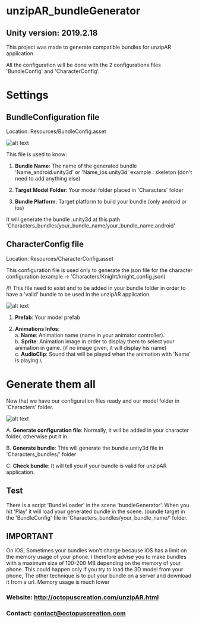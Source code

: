 # unzipAR_bundleGenerator

## Unity version: 2019.2.18

This project was made to generate compatible bundles for unzipAR application

All the configuration will be done with the 2 configurations files 'BundleConfig' and 'CharacterConfig'.

# Settings

## BundleConfiguration file

Location: Resources/BundleConfig.asset

![alt text](https://github.com/octopuscreation/unzipAR_bundleGenerator/blob/master/git-images/bundleConfig.png)

This file is used to know:

1. <b>Bundle Name</b>: The name of the generated bundle 'Name_android.unity3d' or 'Name_ios.unity3d' example : skeleton (don't need to add anything else)

2. <b>Target Model Folder</b>: Your model folder placed in 'Characters' folder

3. <b>Bundle Platform</b>: Target platform to build your bundle (only android or ios)

It will generate the bundle .unity3d at this path 'Characters_bundles/your_bundle_name/your_bundle_name.android'

## CharacterConfig file

Location: Resources/CharacterConfig.asset

This configuration file is used only to generate the json file for the character configuration (example -> 'Characters/Knight/knight_config.json)

/!\ This file need to exist and to be added in your bundle folder in order to have a 'valid' bundle to be used in the unzipAR application.

![alt text](https://github.com/octopuscreation/unzipAR_bundleGenerator/blob/master/git-images/character_config_skeleton_example.png)

1. <b>Prefab</b>: Your model prefab

2. <b>Animations Infos</b>:\
  a. <b>Name</b>: Animation name (name in your animator controller).\
  b. <b>Sprite</b>: Animation image in order to display them to select your animation in game. (if no image given, it will display his name)\
  c. <b>AudioClip</b>: Sound that will be played when the animation with 'Name' is playing.\
  

# Generate them all

Now that we have our configuration files ready and our model folder in 'Characters' folder.

![alt text](https://github.com/octopuscreation/unzipAR_bundleGenerator/blob/master/git-images/assetBundle_dropdown.png)

A. <b>Generate configuration file</b>:
  Normally, it will be added in your character folder, otherwise put it in.

B. <b>Generate bundle</b>:
This will generate the bundle.unity3d file in 'Characters_bundles/' folder

C. <b>Check bundle</b>:
It will tell you if your bundle is valid for unzipAR application.

## Test

There is a script 'BundleLoader' in the scene 'bundleGenerator'. When you hit 'Play' it will load your generated bundle in the scene. (bundle target in the 'BundleConfig' file in 'Characters_bundles/your_bundle_name/' folder.

## IMPORTANT

On iOS, Sometimes your bundles won't charge because iOS has a limit on the memory usage of your phone. 
I therefore advise you to make bundles with a maximum size of 100-200 MB depending on the memory of your phone. This could happen only if you try to load the 3D model from your phone, The other technique is to put your bundle on a server and download it from a url. Memory usage is much lower

### Website: http://octopuscreation.com/unzipAR.html

### Contact: contact@octopuscreation.com
